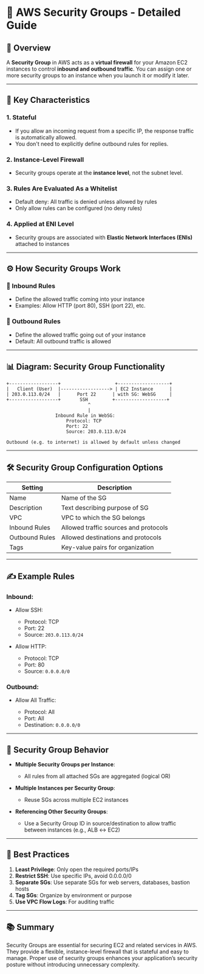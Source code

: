 # 🔐 AWS Security Groups - Detailed Guide

## 📌 Overview

A **Security Group** in AWS acts as a **virtual firewall** for your Amazon EC2 instances to control **inbound and outbound traffic**. You can assign one or more security groups to an instance when you launch it or modify it later.

---

## 🧱 Key Characteristics

### 1. **Stateful**

- If you allow an incoming request from a specific IP, the response traffic is automatically allowed.
- You don't need to explicitly define outbound rules for replies.

### 2. **Instance-Level Firewall**

- Security groups operate at the **instance level**, not the subnet level.

### 3. **Rules Are Evaluated As a Whitelist**

- Default deny: All traffic is denied unless allowed by rules
- Only allow rules can be configured (no deny rules)

### 4. **Applied at ENI Level**

- Security groups are associated with **Elastic Network Interfaces (ENIs)** attached to instances

---

## ⚙️ How Security Groups Work

### 🔁 Inbound Rules

- Define the allowed traffic coming into your instance
- Examples: Allow HTTP (port 80), SSH (port 22), etc.

### 🔁 Outbound Rules

- Define the allowed traffic going out of your instance
- Default: All outbound traffic is allowed

---

## 📊 Diagram: Security Group Functionality

```plaintext
+------------------+                    +-------------------+
|   Client (User)  |------------------> | EC2 Instance      |
| 203.0.113.0/24   |      Port 22      | with SG: WebSG     |
+------------------+       SSH         +-------------------+
                              ^
                              |
                  Inbound Rule in WebSG:
                      Protocol: TCP
                      Port: 22
                      Source: 203.0.113.0/24

Outbound (e.g. to internet) is allowed by default unless changed
```

---

## 🛠️ Security Group Configuration Options

| Setting        | Description                           |
| -------------- | ------------------------------------- |
| Name           | Name of the SG                        |
| Description    | Text describing purpose of SG         |
| VPC            | VPC to which the SG belongs           |
| Inbound Rules  | Allowed traffic sources and protocols |
| Outbound Rules | Allowed destinations and protocols    |
| Tags           | Key-value pairs for organization      |

---

## ✍️ Example Rules

### Inbound:

- Allow SSH:

  - Protocol: TCP
  - Port: 22
  - Source: `203.0.113.0/24`

- Allow HTTP:

  - Protocol: TCP
  - Port: 80
  - Source: `0.0.0.0/0`

### Outbound:

- Allow All Traffic:

  - Protocol: All
  - Port: All
  - Destination: `0.0.0.0/0`

---

## 🔁 Security Group Behavior

- **Multiple Security Groups per Instance**:

  - All rules from all attached SGs are aggregated (logical OR)

- **Multiple Instances per Security Group**:

  - Reuse SGs across multiple EC2 instances

- **Referencing Other Security Groups**:

  - Use a Security Group ID in source/destination to allow traffic between instances (e.g., ALB ↔ EC2)

---

## 🔐 Best Practices

1. **Least Privilege**: Only open the required ports/IPs
2. **Restrict SSH**: Use specific IPs, avoid 0.0.0.0/0
3. **Separate SGs**: Use separate SGs for web servers, databases, bastion hosts
4. **Tag SGs**: Organize by environment or purpose
5. **Use VPC Flow Logs**: For auditing traffic

---

## 📚 Summary

Security Groups are essential for securing EC2 and related services in AWS. They provide a flexible, instance-level firewall that is stateful and easy to manage. Proper use of security groups enhances your application’s security posture without introducing unnecessary complexity.

